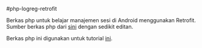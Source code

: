 #php-logreg-retrofit

Berkas php untuk belajar manajemen sesi di Android menggunakan Retrofit. Sumber berkas php dari [sini](https://www.learn2crack.com/2016/04/android-login-registration-php-mysql-client.html) dengan sedikit editan. 

Berkas php ini digunakan untuk tutorial [ini](https://github.com/hahn/LoginRegRetrofit).
